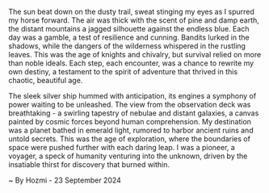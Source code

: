 
The sun beat down on the dusty trail, sweat stinging my eyes as I spurred my horse forward. The air was thick with the scent of pine and damp earth, the distant mountains a jagged silhouette against the endless blue. Each day was a gamble, a test of resilience and cunning. Bandits lurked in the shadows, while the dangers of the wilderness whispered in the rustling leaves. This was the age of knights and chivalry, but survival relied on more than noble ideals. Each step, each encounter, was a chance to rewrite my own destiny, a testament to the spirit of adventure that thrived in this chaotic, beautiful age.

The sleek silver ship hummed with anticipation, its engines a symphony of power waiting to be unleashed. The view from the observation deck was breathtaking - a swirling tapestry of nebulae and distant galaxies, a canvas painted by cosmic forces beyond human comprehension. My destination was a planet bathed in emerald light, rumored to harbor ancient ruins and untold secrets. This was the age of exploration, where the boundaries of space were pushed further with each daring leap. I was a pioneer, a voyager, a speck of humanity venturing into the unknown, driven by the insatiable thirst for discovery that burned within. 

~ By Hozmi - 23 September 2024
